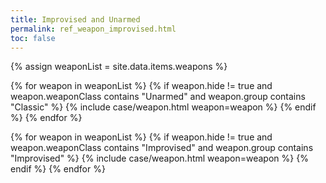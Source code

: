```yaml
---
title: Improvised and Unarmed
permalink: ref_weapon_improvised.html
toc: false
---
```


{% assign weaponList = site.data.items.weapons %}

{% for weapon in weaponList %}
{% if weapon.hide != true and weapon.weaponClass contains "Unarmed" and weapon.group contains "Classic" %}
{% include case/weapon.html weapon=weapon %}
{% endif %}
{% endfor %}

{% for weapon in weaponList %}
{% if weapon.hide != true and weapon.weaponClass contains "Improvised" and weapon.group contains "Improvised" %}
{% include case/weapon.html weapon=weapon %}
{% endif %}
{% endfor %}